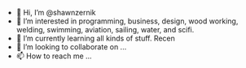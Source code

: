 - 👋 Hi, I’m @shawnzernik
- 👀 I’m interested in programming, business, design, wood working, welding, swimming, aviation, sailing, water, and scifi.
- 🌱 I’m currently learning all kinds of stuff.  Recen
- 💞️ I’m looking to collaborate on ...
- 📫 How to reach me ...

<!---
shawnzernik/shawnzernik is a ✨ special ✨ repository because its `README.md` (this file) appears on your GitHub profile.
You can click the Preview link to take a look at your changes.
--->
